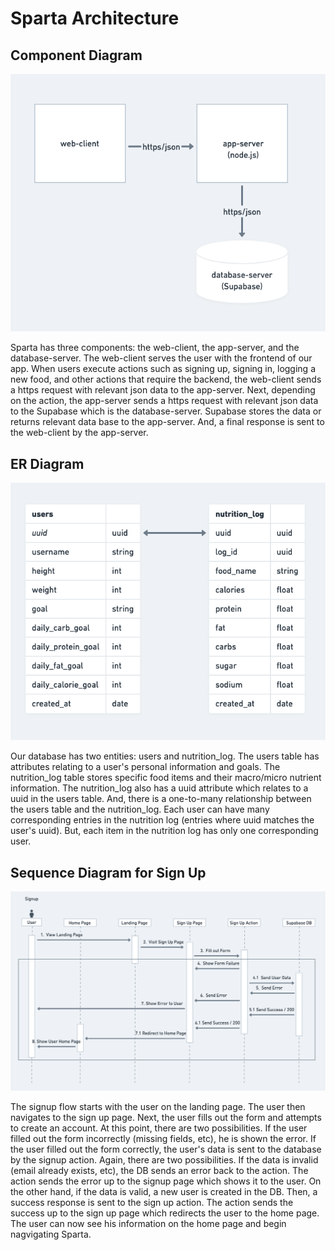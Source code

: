 # Sparta Architecture

## Component Diagram

![plot](./diagrams/componentDiagram.png)

Sparta has three components: the web-client, the app-server, and the database-server. The web-client serves the user with the frontend of our app. When users execute actions such as signing up, signing in, logging a new food, and other actions that require the backend, the web-client sends a https request with relevant json data to the app-server. Next, depending on the action, the app-server sends a https request with relevant json data to the Supabase which is the database-server. Supabase stores the data or returns relevant data base to the app-server. And, a final response is sent to the web-client by the app-server.

## ER Diagram

![plot](./diagrams/erDiagram.png)

Our database has two entities: users and nutrition_log. The users table has attributes relating to a user's personal information and goals. The nutrition_log table stores specific food items and their macro/micro nutrient information. The nutrition_log also has a uuid attribute which relates to a uuid in the users table. And, there is a one-to-many relationship between the users table and the nutrition_log. Each user can have many corresponding entries in the nutrition log (entries where uuid matches the user's uuid). But, each item in the nutrition log has only one corresponding user.

## Sequence Diagram for Sign Up

![plot](./diagrams/sequenceDiagram.png)

The signup flow starts with the user on the landing page. The user then navigates to the sign up page. Next, the user fills out the form and attempts to create an account. At this point, there are two possibilities. If the user filled out the form incorrectly (missing fields, etc), he is shown the error. If the user filled out the form correctly, the user's data is sent to the database by the signup action. Again, there are two possibilities. If the data is invalid (email already exists, etc), the DB sends an error back to the action. The action sends the error up to the signup page which shows it to the user. On the other hand, if the data is valid, a new user is created in the DB. Then, a success response is sent to the sign up action. The action sends the success up to the sign up page which redirects the user to the home page. The user can now see his information on the home page and begin nagvigating Sparta.
